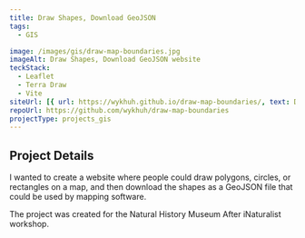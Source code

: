 ```yaml
---
title: Draw Shapes, Download GeoJSON
tags:
  - GIS

image: /images/gis/draw-map-boundaries.jpg
imageAlt: Draw Shapes, Download GeoJSON website
teckStack:
  - Leaflet
  - Terra Draw
  - Vite
siteUrl: [{ url: https://wykhuh.github.io/draw-map-boundaries/, text: Demo }]
repoUrl: https://github.com/wykhuh/draw-map-boundaries
projectType: projects_gis
---
```


## Project Details

I wanted to create a website where people could draw polygons, circles, or rectangles on a map, and then download the shapes as a GeoJSON file that could be used by mapping software.

The project was created for the Natural History Museum After iNaturalist workshop.
